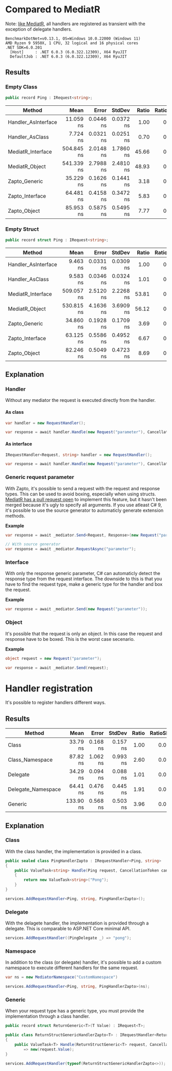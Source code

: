 # Compared to MediatR
Note: [like MediatR](https://github.com/jbogard/MediatR.Extensions.Microsoft.DependencyInjection/blob/master/README.md), all handlers are registered as transient with the exception of delegate handlers.

```
BenchmarkDotNet=v0.13.1, OS=Windows 10.0.22000 (Windows 11)
AMD Ryzen 9 5950X, 1 CPU, 32 logical and 16 physical cores
.NET SDK=6.0.201
  [Host]     : .NET 6.0.3 (6.0.322.12309), X64 RyuJIT
  DefaultJob : .NET 6.0.3 (6.0.322.12309), X64 RyuJIT
```

## Results
### Empty Class
```csharp
public record Ping : IRequest<string>;
```

|              Method |       Mean |     Error |    StdDev | Ratio | RatioSD |  Gen 0 | Allocated |
|-------------------- |-----------:|----------:|----------:|------:|--------:|-------:|----------:|
| Handler_AsInterface |  11.059 ns | 0.0446 ns | 0.0372 ns |  1.00 |    0.00 | 0.0014 |      24 B |
|     Handler_AsClass |   7.724 ns | 0.0321 ns | 0.0251 ns |  0.70 |    0.00 |      - |         - |
|   MediatR_Interface | 504.845 ns | 2.0148 ns | 1.7860 ns | 45.66 |    0.18 | 0.0849 |   1,424 B |
|      MediatR_Object | 541.339 ns | 2.7988 ns | 2.4810 ns | 48.93 |    0.26 | 0.0887 |   1,496 B |
|       Zapto_Generic |  35.229 ns | 0.1626 ns | 0.1441 ns |  3.18 |    0.02 | 0.0029 |      48 B |
|     Zapto_Interface |  64.481 ns | 0.4158 ns | 0.3472 ns |  5.83 |    0.03 | 0.0081 |     136 B |
|        Zapto_Object |  85.953 ns | 0.5875 ns | 0.5495 ns |  7.77 |    0.06 | 0.0081 |     136 B |

### Empty Struct
```csharp
public record struct Ping : IRequest<string>;
```

|              Method |       Mean |     Error |    StdDev | Ratio | RatioSD |  Gen 0 | Allocated |
|-------------------- |-----------:|----------:|----------:|------:|--------:|-------:|----------:|
| Handler_AsInterface |   9.463 ns | 0.0331 ns | 0.0309 ns |  1.00 |    0.00 |      - |         - |
|     Handler_AsClass |   9.583 ns | 0.0346 ns | 0.0324 ns |  1.01 |    0.00 |      - |         - |
|   MediatR_Interface | 509.057 ns | 2.5120 ns | 2.2268 ns | 53.81 |    0.29 | 0.0849 |   1,424 B |
|      MediatR_Object | 530.815 ns | 4.1636 ns | 3.6909 ns | 56.12 |    0.45 | 0.0887 |   1,496 B |
|       Zapto_Generic |  34.860 ns | 0.1928 ns | 0.1709 ns |  3.69 |    0.03 | 0.0014 |      24 B |
|     Zapto_Interface |  63.125 ns | 0.5586 ns | 0.4952 ns |  6.67 |    0.05 | 0.0081 |     136 B |
|        Zapto_Object |  82.246 ns | 0.5049 ns | 0.4723 ns |  8.69 |    0.05 | 0.0081 |     136 B |

## Explanation
### Handler
Without any mediator the request is executed directly from the handler.

#### As class
```csharp
var handler = new RequestHandler();

var response = await handler.Handle(new Request("parameter"), CancellationToken.None);
```

#### As interface
```csharp
IRequestHandler<Request, string> handler = new RequestHandler();

var response = await handler.Handle(new Request("parameter"), CancellationToken.None);
```

### Generic request parameter
With Zapto, it's possible to send a request with the request and response types. This can be used to avoid boxing, especially when using structs.
[MediatR has a pull request open](https://github.com/jbogard/MediatR/pull/673) to implement this feature, but it hasn't been merged because it's ugly to specify all arguments. If you use atleast C# 9, it's possible to use the source generator to automaticly generate extension methods.

**Example**
```csharp
var response = await _mediator.Send<Request, Response>(new Request("parameter"));

// With source generator
var response = await _mediator.RequestAsync("parameter");
```

### Interface
With only the response generic parameter, C# can automaticly detect the response type from the request interface. The downside to this is that you have to find the request type, make a generic type for the handler and box the request.

**Example**
```csharp
var response = await _mediator.Send(new Request("parameter"));
```

### Object
It's possible that the request is only an object. In this case the request and response have to be boxed. This is the worst case secenario.

**Example**
```csharp
object request = new Request("parameter");

var response = await _mediator.Send(request);
```

# Handler registration
It's possible to register handlers different ways.

## Results
|             Method |      Mean |    Error |   StdDev | Ratio | RatioSD |  Gen 0 | Allocated |
|------------------- |----------:|---------:|---------:|------:|--------:|-------:|----------:|
|              Class |  33.79 ns | 0.168 ns | 0.157 ns |  1.00 |    0.00 | 0.0014 |      24 B |
|    Class_Namespace |  87.82 ns | 1.062 ns | 0.993 ns |  2.60 |    0.02 | 0.0086 |     144 B |
|           Delegate |  34.29 ns | 0.094 ns | 0.088 ns |  1.01 |    0.00 |      - |         - |
| Delegate_Namespace |  64.41 ns | 0.476 ns | 0.445 ns |  1.91 |    0.01 | 0.0072 |     120 B |
|            Generic | 133.90 ns | 0.568 ns | 0.503 ns |  3.96 |    0.02 | 0.0057 |      96 B |

## Explanation
### Class
With the class handler, the implementation is provided in a class.

```csharp
public sealed class PingHandlerZapto : IRequestHandler<Ping, string>
{
    public ValueTask<string> Handle(Ping request, CancellationToken cancellationToken)
    {
        return new ValueTask<string>("Pong");
    }
}

services.AddRequestHandler<Ping, string, PingHandlerZapto>();
```

### Delegate
With the delagete handler, the implementation is provided through a delegate. This is comparable to ASP.NET Core minimal API.

```csharp
services.AddRequestHandler((PingDelegate _) => "pong");
```

### Namespace
In addition to the class (or delegate) handler, it's possible to add a custom namespace to execute different handlers for the same request.

```csharp
var ns = new MediatorNamespace("CustomNamespace")

services.AddRequestHandler<Ping, string, PingHandlerZapto>(ns);
```

### Generic
When your request type has a generic type, you must provide the implementation through a class handler.

```csharp
public record struct ReturnGeneric<T>(T Value) : IRequest<T>;

public class ReturnStructGenericHandlerZapto<T> : IRequestHandler<ReturnStructGeneric<T>, T>
{
    public ValueTask<T> Handle(ReturnStructGeneric<T> request, CancellationToken cancellationToken)
        => new(request.Value);
}

services.AddRequestHandler(typeof(ReturnStructGenericHandlerZapto<>));
```